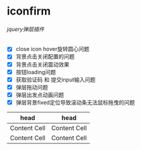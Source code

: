 # iconfirm
###### jquery弹层插件


* [x] close icon hover旋转圆心问题 
* [x] 背景点击关闭配置的问题
* [x] 背景点击关闭震动效果
* [x] 按钮loading问题
* [x] 获取验证码 和 提交input输入问题
* [x] 弹层拖动问题
* [x] 弹层出发点动画问题
* [x] 弹层背景fixed定位导致滚动条无法鼠标拖曳的问题

|      head     |   head        |
| ------------- | ------------- |
| Content Cell  | Content Cell  |
| Content Cell  | Content Cell  |